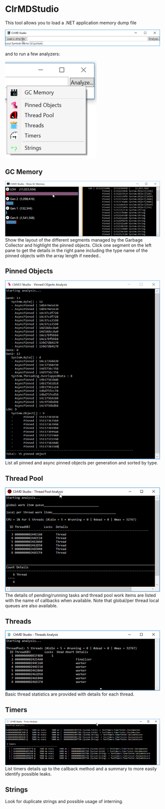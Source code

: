 # ClrMDStudio

This tool allows you to load a .NET application memory dump file 

![ClrMDStudio_UI](./ClrMDStudio.png)

and to run a few analyzers:

![ClrMDStudio_analyzers](./Analyzers.png)

## GC Memory
![GCMemory_Analysis](./ShowGCMemory.png)
Show the layout of the different segments managed by the Garbage Collector and highlight the pinned objects. Click one segment on the left pane to get the details in the right  pane including the type name of the pinned objects with the array length if needed..


## Pinned Objects
![PinnedObjects_Analysis](./PinnedObjectsAnalysis.png)
List all pinned and async pinned objects per generation and sorted by type.


## Thread Pool
![ThreadPool_Analysis](./ThreadPoolAnalysis.png)
The details of pending/running tasks and thread pool work items are listed with the name of callbacks when available. Note that global/per thread local queues are also available.


## Threads
![Threads_Analysis](./ThreadsAnalysis.png)
Basic thread statistics are provided with details for each thread.


## Timers
![Timers_Analysis](./TimersAnalysis.png)
List timers details up to the callback method and a summary to more easily identify possible leaks.


## Strings
Look for duplicate strings and possible usage of interning.



